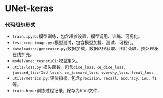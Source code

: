# UNet-keras
### 代码组织形式

* `train.ipynb:`模型训练，包含超参设置、模型调用、训练、可视化。
* `test_crop_image.py:`模型测试，包含模型加载、测试、可视化。
* `dataloaders/generater.py:`数据加载，数据路径获取、图片读取、预处理及在线扩充。
* `model/unet_resnet101:`模型定义。
* `utils/loss.py:`损失函数，包含`dice_loss、ce_dice_loss、jaccard_loss(IoU loss)、ce_jaccard_loss、tversky_loss、focal_loss`
* `utils/metrics.py:`评价指标，包含`precision、recall、accuracy、iou、f1`等。
* `train.html:`训练过程记录，保存为html文件。

